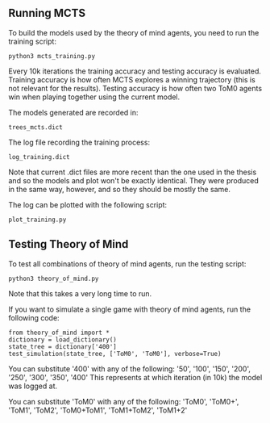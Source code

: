 ## Running MCTS
To build the models used by the theory of mind agents, you need to run the training script:
```
python3 mcts_training.py
```

Every 10k iterations the training accuracy and testing accuracy is evaluated. Training accuracy is how often MCTS explores a winning trajectory (this is not relevant for the results). Testing accuracy is how often two ToM0 agents win when playing together using the current model.

The models generated are recorded in:
```
trees_mcts.dict
```

The log file recording the training process:
```
log_training.dict
```
Note that current .dict files are more recent than the one used in the thesis and so the models and plot won't be exactly identical. They were produced in the same way, however, and so they should be mostly the same.

The log can be plotted with the following script:
```
plot_training.py
```

## Testing Theory of Mind
To test all combinations of theory of mind agents, run the testing script:
```
python3 theory_of_mind.py
```
Note that this takes a very long time to run.

If you want to simulate a single game with theory of mind agents, run the following code:
```
from theory_of_mind import *
dictionary = load_dictionary()
state_tree = dictionary['400']
test_simulation(state_tree, ['ToM0', 'ToM0'], verbose=True)
```

You can substitute '400' with any of the following:
'50', '100', '150', '200', '250', '300', '350', '400'
This represents at which iteration (in 10k) the model was logged at.

You can substitute 'ToM0' with any of the following:
'ToM0', 'ToM0+', 'ToM1', 'ToM2', 'ToM0+ToM1', 'ToM1+ToM2', 'ToM1+2'


